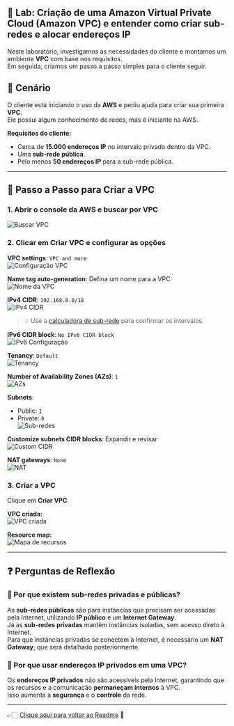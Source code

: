## 🧪 Lab: Criação de uma Amazon Virtual Private Cloud (Amazon VPC) e entender como criar sub-redes e alocar endereços IP

Neste laboratório, investigamos as necessidades do cliente e montamos um ambiente **VPC** com base nos requisitos.  
Em seguida, criamos um passo a passo simples para o cliente seguir.

## 📌 Cenário

O cliente está iniciando o uso da **AWS** e pediu ajuda para criar sua primeira **VPC**.  
Ele possui algum conhecimento de redes, mas é iniciante na AWS.

**Requisitos do cliente:**
- Cerca de **15.000 endereços IP** no intervalo privado dentro da VPC.  
- Uma **sub-rede pública**.  
- Pelo menos **50 endereços IP** para a sub-rede pública.  

---

## 🚀 Passo a Passo para Criar a VPC

### 1. Abrir o console da AWS e buscar por **VPC**
![Buscar VPC](https://github.com/user-attachments/assets/841f4a1c-066b-4db7-bfd5-c52a4dcb3df0)

### 2. Clicar em **Criar VPC** e configurar as opções

**VPC settings**: `VPC and more`  
![Configuração VPC](https://github.com/user-attachments/assets/38aa0ebb-5464-4627-8885-0ae2e1806ee7)

**Name tag auto-generation**: Defina um nome para a VPC  
![Nome da VPC](https://github.com/user-attachments/assets/8a8edb01-fb14-4a33-af14-a77a712305fc)

**IPv4 CIDR**: `192.168.0.0/18`  
![IPv4 CIDR](https://github.com/user-attachments/assets/3662fe1b-66bb-4ea0-8325-01e9b937de6c)  
> 💡 Use a [calculadora de sub-rede](https://www.subnet-calculator.com/) para confirmar os intervalos.  

**IPv6 CIDR block**: `No IPv6 CIDR block`  
![IPv6 Configuração](https://github.com/user-attachments/assets/fde143ca-8a7a-4ae0-a5ab-793b437342b8)

**Tenancy**: `Default`  
![Tenancy](https://github.com/user-attachments/assets/3d2c956f-1c12-4b32-acc0-804d312758e1)

**Number of Availability Zones (AZs)**: `1`  
![AZs](https://github.com/user-attachments/assets/8bc42d58-4a78-4cdf-abf7-752ceac9d7b0)

**Subnets**:
- Public: `1`  
- Private: `0`  
![Sub-redes](https://github.com/user-attachments/assets/cf71cae1-fb7c-4151-8635-329a108971cb)

**Customize subnets CIDR blocks**: Expandir e revisar  
![Custom CIDR](https://github.com/user-attachments/assets/404e04e4-a061-4128-8fad-51307ce83b4a)

**NAT gateways**: `None`  
![NAT](https://github.com/user-attachments/assets/8aabfaf0-36d7-4bd6-a6e1-68a5da47125b)

### 3. Criar a VPC
Clique em **Criar VPC**.  

**VPC criada:**  
![VPC criada](https://github.com/user-attachments/assets/12542637-6099-4a5c-952a-d9276d56b0b7)

**Resource map:**  
![Mapa de recursos](https://github.com/user-attachments/assets/8400f9d8-d398-4fd7-a239-a63991efcae6)

---

## ❓ Perguntas de Reflexão

### 🔹 Por que existem sub-redes privadas e públicas?
As **sub-redes públicas** são para instâncias que precisam ser acessadas pela Internet, utilizando **IP público** e um **Internet Gateway**.  
Já as **sub-redes privadas** mantêm instâncias isoladas, sem acesso direto à Internet.  
Para que instâncias privadas se conectem à Internet, é necessário um **NAT Gateway**, que será detalhado posteriormente.

### 🔹 Por que usar endereços IP privados em uma VPC?
Os **endereços IP privados** não são acessíveis pela Internet, garantindo que os recursos e a comunicação **permaneçam internos** à VPC.  
Isso aumenta a **segurança** e o **controle** da rede.

---

👉🏻 [Clique aqui para voltar ao Readme](https://github.com/DrikaDev/Estudando-AWS-Cloud-Practitioner/blob/main/README.md) 📒
